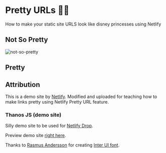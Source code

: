 # Pretty URLs 👸🏽
How to make your static site URLS look like disney princesses using Netlify

## Not So Pretty
![not-so-pretty](https://user-images.githubusercontent.com/62628408/161827941-97064cf8-1bd6-442b-aeb2-df3e838bbc08.png)


## Pretty



## Attribution
This is a demo site by [Netlify](https://netlify.com). Modified and uploaded for teaching how to make links pretty using Netlify Pretty URL feature. 

### Thanos JS (demo site)
Silly demo site to be used for [Netlify Drop](https://app.netlify.com/drop).

Preview demo site [right here](https://www.thanosjs.org).

Thanks to [Rasmus Andersson](https://twitter.com/rsms) for creating [Inter UI font](https://rsms.me/inter/).

